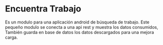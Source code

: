 # Encuentra Trabajo
Es un modulo para una aplicación android de búsqueda de trabajo. Este pequeño modulo se conecta a una api rest y muestra los datos consumidos, También guarda en base de datos los datos descargados para una mejora carga.
